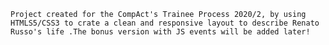 
    Project created for the CompAct's Trainee Process 2020/2, by using HTMLS5/CSS3 to crate a clean and responsive layout to describe Renato Russo's life .The bonus version with JS events will be added later! 

